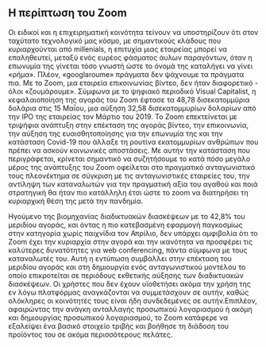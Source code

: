 ## Η περίπτωση του Zoom


Οι ειδικοί και η επιχειρηματική κοινότητα τείνουν να υποστηρίζουν ότι στον ταχύτατο τεχνολογικό μας κόσμο, με σημαντικούς κλάδους που κυριαρχούνται από millenials, η επιτυχία μιας
εταιρείας μπορεί να επαληθευτεί, μεταξύ ενός ευρέος φάσματος άυλων παραγόντων, όταν η επωνυμία της γίνεται τόσο γνωστή ώστε το όνομά της καταλήγει να γίνει «ρήμα». Πλέον,
«googlaroume» πράγματα δεν ψάχνουμε τα πράγματα πια. Με το Zoom, μια εταιρεία επικοινωνίας βίντεο, δεν ήταν διαφορετικό - όλοι «ζουμάρουμε». Σύμφωνα με το ψηφιακό περιοδικό
Visual Capitalist, η κεφαλαιοποίηση της αγοράς του Zoom έφτασε τα 48,78 δισεκατομμύρια δολάρια στις 15 Μαΐου, μια αύξηση 32,58 δισεκατομμυρίων δολαρίων από την IPO της
εταιρείας τον Μάρτιο του 2019. Το Zoom επεκτείνεται με τριψήφια ανάπτυξη  στην επέκταση της αγοράς βίντεο, την επικοινωνία, την αύξηση της ευαισθητοποίησης για την επωνυμία της
και την κατάσταση Covid-19 που άλλαξε τη ρουτίνα εκατομμυρίων ανθρώπων που πρέπει να ασκούν κοινωνικές αποστάσεις. Με αυτήν την κατάσταση που περιγράφεται, κρίνεται σημαντικό να
συζητήσουμε το κατά πόσο μεγάλο μέρος της ανάπτυξης του Zoom οφείλεται στο πραγματικό ανταγωνιστικό τους πλεονέκτημα σε σύγκριση με τις ανταγωνιστικές εταιρείες του, 
την αντίληψη των καταναλωτών για την πραγματική αξία του αγαθού και ποιά στρατηγική θα ήταν πιο κατάλληλη έτσι ώστε το zoom να διατηρήσει τη κυριαρχική θέση της μετά την πανδημία.

Ηγούμενο της βιομηχανίας διαδικτυακών διασκέψεων με το 42,8% του μεριδίου αγοράς, και όντας η πιο κατεβασμένη εφαρμογή παγκοσμίως στην κατηγορία χωρίς παιχνίδια τον Απρίλιο,
δεν υπάρχει αμφιβολία ότι το Zoom έχει την κυριαρχία στην αγορά και την ικανότητα να προσφέρει τις καλύτερες δυνατότητες για web conferencing, πάντα σύμφωνα με τους καταναλωτές του.
Αυτή η εντύπωση συμβάλλει στην επέκταση του μεριδίου αγοράς και στη δημιουργία ενός ανταγωνιστικού μοντέλου το οποίο επικροτείται σε περιόδους εκθετικής αύξησης των διαδικτυακών
διασκέψεων. Οι χρήστες που δεν έχουν υϊοθετήσει ακόμα την χρήση της εν λόγω πλατφόρμας  αναγκάζονται να συμμετάσχουν σε αυτήν, καθώς ολόκληρες οι κοινότητές τους είναι ήδη 
συνδεδεμένες σε αυτήν.Επιπλέον, αφαιρώντας την ανάγκη ανταλλαγής προσωπικού λογαριασμού ή ακόμη και δημιουργίας προσωπικού λογαριασμού, το Zoom κατάφερε να εξαλείψει ένα βασικό 
στοιχείο τριβής και βοήθησε τη διάδοση του προϊόντος του σε ακόμα περισσότερους πελάτες.
